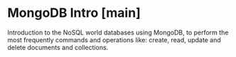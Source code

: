 # MongoDB Intro [main]

Introduction to the NoSQL world databases using MongoDB, to perform the most frequently commands and operations like: create, read, update and delete documents and collections.

